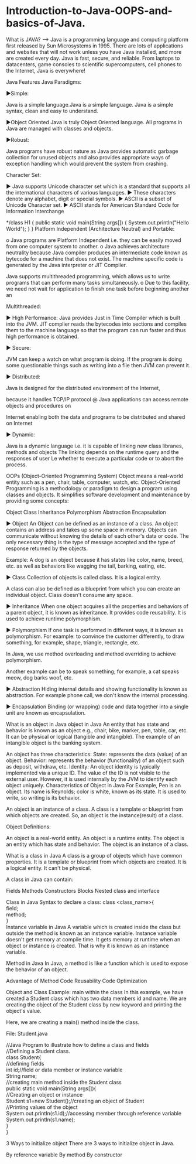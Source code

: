 # Introduction-to-Java-OOPS-and-basics-of-Java.

What is JAVA?
--> Java is a programming language and computing platform first released by Sun Microsystems in 1995. There are lots of applications and websites that will not work unless you have Java installed, and more are created every day. Java is fast, secure, and reliable. From laptops to datacenters, game consoles to scientific supercomputers, cell phones to the Internet, Java is everywhere!

Java Features Java Paradigms:

►Simple:

Java is a simple language.Java is a simple language.
Java is a simple syntax, clean and easy to understand.

►Object Oriented
Java is truly Object Oriented language.
All programs in Java are managed with classes and objects.

►Robust:

Java programs have robust nature as Java provides automatic garbage collection for unused objects and also provides appropriate ways of exception handling which would prevent the system from crashing.

Character Set:

► Java supports Unicode character set which is a standard that supports all the international characters of various languages. 
► These characters denote any alphabet, digit or special symbols. 
► ASCII is a subset of Unicode Character set.
► ASCII stands for American Standard Code for Information Interchange

*/class H1 { public static void main(String args[]) { System.out.println("Hello World"); 
} 
}
Platform Independent (Architecture Neutral) and Portable:

o Java programs are Platform Independent i.e. they can be easily moved from one computer system to another. 
o Java achieves architecture neutrality because Java compiler produces an intermediate code known as bytecode for a machine that does not exist. The machine specific code is generated by the
Java interpreter or JIT Compiler.

Java supports multithreaded programming, which allows us to write programs that can perform many tasks simultaneously. o Due to this facility, we need not wait for application to finish one task before beginning another an

Multithreaded:

► High Performance: Java provides Just in Time Compiler which is built into the JVM. JIT complier reads the bytecodes into sections and compiles them to the machine language so that the program can run faster and thus high performance is obtained.

► Secure:

JVM can keep a watch on what program is doing. If the program is doing some questionable things such as writing into a file then JVM can prevent it.

► Distributed:

Java is designed for the distributed environment of the Internet,

because it handles TCP/IP protocol @ Java applications can access remote objects and procedures on

Internet enabling both the data and programs to be distributed and shared on Internet

► Dynamic:

Java is a dynamic language i.e. it is capable of linking new class libranes, methods and objects The linking depends on the runtime query and the responses of user Le whether to execute a particular code or to abort the
process.

OOPs (Object-Oriented Programming System)
Object means a real-world entity such as a pen, chair, table, computer, watch, etc. Object-Oriented Programming is a methodology or paradigm to design a program using classes and objects. It simplifies software development and maintenance by providing some concepts:

Object
Class
Inheritance
Polymorphism
Abstraction
Encapsulation

► Object
An Object can be defined as an instance of a class. An object contains an address and takes up some space in memory. Objects can communicate without knowing the details of each other's data or code. The only necessary thing is the type of message accepted and the type of response returned by the objects.

Example: A dog is an object because it has states like color, name, breed, etc. as well as behaviors like wagging the tail, barking, eating, etc.

► Class
Collection of objects is called class. It is a logical entity.

A class can also be defined as a blueprint from which you can create an individual object. Class doesn't consume any space.

► Inheritance
When one object acquires all the properties and behaviors of a parent object, it is known as inheritance. It provides code reusability. It is used to achieve runtime polymorphism.

► Polymorphism
If one task is performed in different ways, it is known as polymorphism. For example: to convince the customer differently, to draw something, for example, shape, triangle, rectangle, etc.

In Java, we use method overloading and method overriding to achieve polymorphism.

Another example can be to speak something; for example, a cat speaks meow, dog barks woof, etc.

► Abstraction
Hiding internal details and showing functionality is known as abstraction. For example phone call, we don't know the internal processing.

► Encapsulation
Binding (or wrapping) code and data together into a single unit are known as encapsulation.

What is an object in Java
object in Java
An entity that has state and behavior is known as an object e.g., chair, bike, marker, pen, table, car, etc. It can be physical or logical (tangible and intangible). The example of an intangible object is the banking system.

An object has three characteristics:
State: represents the data (value) of an object.
Behavior: represents the behavior (functionality) of an object such as deposit, withdraw, etc.
Identity: An object identity is typically implemented via a unique ID. The value of the ID is not visible to the external user. However, it is used internally by the JVM to identify each object uniquely.
Characteristics of Object in Java
For Example, Pen is an object. Its name is Reynolds; color is white, known as its state. It is used to write, so writing is its behavior.

An object is an instance of a class. A class is a template or blueprint from which objects are created. So, an object is the instance(result) of a class.

Object Definitions:

An object is a real-world entity.
An object is a runtime entity.
The object is an entity which has state and behavior.
The object is an instance of a class.

 
What is a class in Java
A class is a group of objects which have common properties. It is a template or blueprint from which objects are created. It is a logical entity. It can't be physical.

A class in Java can contain:

Fields
Methods
Constructors
Blocks
Nested class and interface

Class in Java
Syntax to declare a class:
class <class_name>{  
    field;  
    method;  
}  
Instance variable in Java
A variable which is created inside the class but outside the method is known as an instance variable. Instance variable doesn't get memory at compile time. It gets memory at runtime when an object or instance is created. That is why it is known as an instance variable.

Method in Java
In Java, a method is like a function which is used to expose the behavior of an object.

Advantage of Method
Code Reusability
Code Optimization

Object and Class Example: main within the class
In this example, we have created a Student class which has two data members id and name. We are creating the object of the Student class by new keyword and printing the object's value.

Here, we are creating a main() method inside the class.

File: Student.java

//Java Program to illustrate how to define a class and fields  
//Defining a Student class.  
class Student{  
 //defining fields  
 int id;//field or data member or instance variable  
 String name;  
 //creating main method inside the Student class  
 public static void main(String args[]){  
  //Creating an object or instance  
  Student s1=new Student();//creating an object of Student  
  //Printing values of the object  
  System.out.println(s1.id);//accessing member through reference variable  
  System.out.println(s1.name);  
 }  
}  

3 Ways to initialize object
There are 3 ways to initialize object in Java.

By reference variable
By method
By constructor
